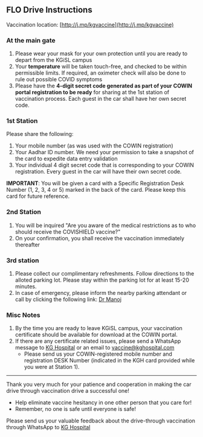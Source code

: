 <!-- title: Final Instructions for FLO Drive -->

## FLO Drive Instructions

Vaccination location: [http://j.mp/kgvaccine](http://j.mp/kgvaccine)

### At the main gate
1. Please wear your mask for your own protection until you are ready to depart from the KGiSL campus 
2. Your **temperature** will be taken touch-free, and checked to be within permissible limits. If required, an oximeter check will also be done to rule out possible COVID symptoms 
3. Please have the **4-digit secret code generated as part of your COWIN portal registration to be ready** for sharing at the 1st station of vaccination process. Each guest in the car shall have her own secret code. 

### 1st Station
Please share the following: 
1. Your mobile number (as was used with the COWIN registration) 
2. Your Aadhar ID number. We need your permission to take a snapshot of the card to expedite data entry validation
3. Your individual 4 digit secret code that is corresponding to your COWIN registration. Every guest in the car will have their own secret code. 

**IMPORTANT**: You will be given a card with a Specific Registration Desk Number (1, 2, 3, 4 or 5) marked in the back of the card. Please keep this card for future reference. 

### 2nd Station  
1. You will be inquired "Are you aware of the medical restrictions as to who should receive the COVISHIELD vaccine?"
2. On your confirmation, you shall receive the vaccination immediately thereafter 

### 3rd station 
1. Please collect our complimentary refreshments. Follow directions to the alloted parking lot. Please stay within the parking lot for at least 15-20 minutes. 
2. In case of emergency, please inform the nearby parking attendant or call by clicking the following link:  <a href="tel:+91-96004-39512">Dr Manoj</a>

### Misc Notes
1. By the time you are ready to leave KGiSL campus, your vaccination certificate should be available for download at the COWIN portal. 
2. If there are any certificate related issues, please send a WhatsApp message to [KG Hospital](https://api.whatsapp.com/send?phone=919626196262&text=Have%20not%20received%20my%20vaccine%20certificate%20My%20DESK%20number%20is%20) or an email to <a email="vaccine@kghospital.com">vaccine@kghospital.com</a>
    -  Please send us your COWIN-registered mobile number and registration DESK Number (indicated in the KGH card provided while you were at Station 1). 

---

Thank you very much for your patience and cooperation in making the  car drive through vaccination drive a successful one!  
  - Help eliminate vaccine hesitancy in one other person that you care for!
  - Remember, no one is safe until everyone is safe! 

Please send us your valuable feedback about the drive-through vaccination through WhatsApp to [KG Hospital](https://api.whatsapp.com/send?phone=919626196262")








